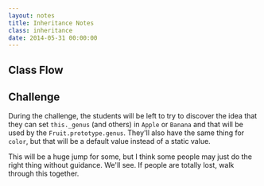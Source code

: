 ```yaml
---
layout: notes
title: Inheritance Notes
class: inheritance
date: 2014-05-31 00:00:00
---
```


## Class Flow

## Challenge

During the challenge, the students will be left to try to discover the idea
that they can set `this._genus` (and others) in `Apple` or `Banana` and that
will be used by the `Fruit.prototype.genus`. They'll also have the same thing
for `color`, but that will be a default value instead of a static value.

This will be a huge jump for some, but I think some people may just do the
right thing without guidance. We'll see. If people are totally lost, walk
through this together.
